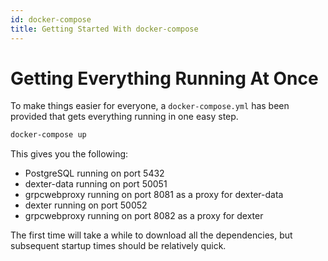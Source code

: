 ```yaml
---
id: docker-compose
title: Getting Started With docker-compose
---
```


# Getting Everything Running At Once

To make things easier for everyone, a `docker-compose.yml` has been provided that gets everything running
in one easy step.

```sh
docker-compose up 
```

This gives you the following:

* PostgreSQL running on port 5432
* dexter-data running on port 50051
* grpcwebproxy running on port 8081 as a proxy for dexter-data
* dexter running on port 50052
* grpcwebproxy running on port 8082 as a proxy for dexter

The first time will take a while to download all the dependencies, but subsequent startup times should be relatively quick.
